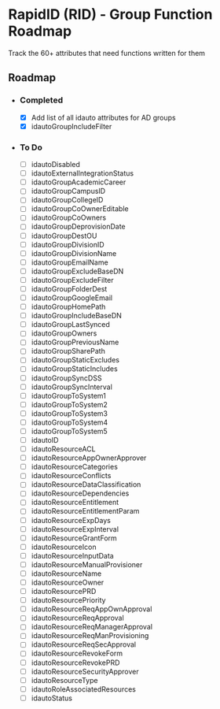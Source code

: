 # RapidID (RID) - Group Function Roadmap

Track the 60+ attributes that need functions written for them


## Roadmap
- ### Completed
   - [X] Add list of all idauto attributes for AD groups
   - [X] idautoGroupIncludeFilter

- ### To Do
   - [ ] idautoDisabled
   - [ ] idautoExternalIntegrationStatus
   - [ ] idautoGroupAcademicCareer
   - [ ] idautoGroupCampusID
   - [ ] idautoGroupCollegeID
   - [ ] idautoGroupCoOwnerEditable
   - [ ] idautoGroupCoOwners
   - [ ] idautoGroupDeprovisionDate
   - [ ] idautoGroupDestOU
   - [ ] idautoGroupDivisionID
   - [ ] idautoGroupDivisionName
   - [ ] idautoGroupEmailName
   - [ ] idautoGroupExcludeBaseDN
   - [ ] idautoGroupExcludeFilter
   - [ ] idautoGroupFolderDest
   - [ ] idautoGroupGoogleEmail
   - [ ] idautoGroupHomePath
   - [ ] idautoGroupIncludeBaseDN
   - [ ] idautoGroupLastSynced
   - [ ] idautoGroupOwners
   - [ ] idautoGroupPreviousName
   - [ ] idautoGroupSharePath
   - [ ] idautoGroupStaticExcludes
   - [ ] idautoGroupStaticIncludes
   - [ ] idautoGroupSyncDSS
   - [ ] idautoGroupSyncInterval
   - [ ] idautoGroupToSystem1
   - [ ] idautoGroupToSystem2
   - [ ] idautoGroupToSystem3
   - [ ] idautoGroupToSystem4
   - [ ] idautoGroupToSystem5
   - [ ] idautoID
   - [ ] idautoResourceACL
   - [ ] idautoResourceAppOwnerApprover
   - [ ] idautoResourceCategories
   - [ ] idautoResourceConflicts
   - [ ] idautoResourceDataClassification
   - [ ] idautoResourceDependencies
   - [ ] idautoResourceEntitlement
   - [ ] idautoResourceEntitlementParam
   - [ ] idautoResourceExpDays
   - [ ] idautoResourceExpInterval
   - [ ] idautoResourceGrantForm
   - [ ] idautoResourceIcon
   - [ ] idautoResourceInputData
   - [ ] idautoResourceManualProvisioner
   - [ ] idautoResourceName
   - [ ] idautoResourceOwner
   - [ ] idautoResourcePRD
   - [ ] idautoResourcePriority
   - [ ] idautoResourceReqAppOwnApproval
   - [ ] idautoResourceReqApproval
   - [ ] idautoResourceReqManagerApproval
   - [ ] idautoResourceReqManProvisioning
   - [ ] idautoResourceReqSecApproval
   - [ ] idautoResourceRevokeForm
   - [ ] idautoResourceRevokePRD
   - [ ] idautoResourceSecurityApprover
   - [ ] idautoResourceType
   - [ ] idautoRoleAssociatedResources
   - [ ] idautoStatus